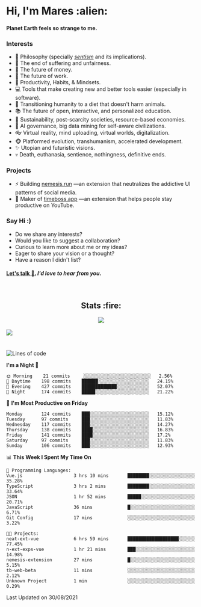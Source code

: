<h1>Hi, I'm Mares :alien:</h1>

#### Planet Earth feels so strange to me.

### **Interests**

- 🌊 Philosophy (specially [_sentism_][sentismmedium] and its implications).
- 🎯 The end of suffering and unfairness.
- 💸 The future of money.
- 💼 The future of work.
- 🧠 Productivity, Habits, & Mindsets.
- 💻 Tools that make creating new and better tools easier (especially in software).
- 🥗 Transitioning humanity to a diet that doesn't harm animals.
- 📚 The future of open, interactive, and personalized education.
- 🌱 Sustainability, post-scarcity societies, resource-based economies.
- 🤖 AI governance, big data mining for self-aware civilizations.
- 👓 Virtual reality, mind uploading, virtual worlds, digitalization.
- 🐵 Platformed evolution, transhumanism, accelerated development.
- ✨ Utopian and futuristic visions.
- 💀 Death, euthanasia, sentience, nothingness, definitive ends.


### **Projects**

- ⚡ Building [nemesis.run](https://nemesis.run) —an extension that neutralizes the addictive UI patterns of social media.
- 💎 Maker of [timeboss.app](https://timeboss.app) —an extension that helps people stay productive on YouTube.


### **Say Hi :)**

- Do we share any interests?
- Would you like to suggest a collaboration?
- Curious to learn more about me or my ideas?
- Eager to share your vision or a thought?
- Have a reason I didn't list?

#### [Let's talk :wave:.](mailto:mareszhar@gmail.com) _I'd love to hear from you_.

[sentismmedium]: https://medium.com/@mareszhar/born-a-prisoner-a-reflection-about-life-its-struggles-and-a-plan-to-escape-d8566ce9b026

<br>

<h2 align="center">Stats :fire:</h2>

<div align="center">
  <img src="https://github-readme-streak-stats.herokuapp.com?user=mareszhar&theme=black-ice&hide_border=true&stroke=FFFFFF15&ring=DF8FFE&fire=DF8FFE&currStreakLabel=DF8FFE&background=1A232A&currStreakNum=86FFAB&dates=B1AAB3FF">
</div>

<!-- Add or remove this: &dates=B1AAB3FF at the end of the streak stats URL if they get bugged and aren't updating -->

<br>

<img src="https://activity-graph.herokuapp.com/graph?username=mareszhar&theme=nord&bg_color=00000000&color=979797&line=DF8FFE&point=00000000&area=true&hide_border=true">

<br>

<h1></h1>

<!--START_SECTION:waka-->
![Lines of code](https://img.shields.io/badge/From%20Hello%20World%20I%27ve%20Written-134103%20lines%20of%20code-blue)

**I'm a Night 🦉** 

```text
🌞 Morning    21 commits     ░░░░░░░░░░░░░░░░░░░░░░░░░   2.56% 
🌆 Daytime    198 commits    ██████░░░░░░░░░░░░░░░░░░░   24.15% 
🌃 Evening    427 commits    █████████████░░░░░░░░░░░░   52.07% 
🌙 Night      174 commits    █████░░░░░░░░░░░░░░░░░░░░   21.22%

```
📅 **I'm Most Productive on Friday** 

```text
Monday       124 commits    ███░░░░░░░░░░░░░░░░░░░░░░   15.12% 
Tuesday      97 commits     ███░░░░░░░░░░░░░░░░░░░░░░   11.83% 
Wednesday    117 commits    ███░░░░░░░░░░░░░░░░░░░░░░   14.27% 
Thursday     138 commits    ████░░░░░░░░░░░░░░░░░░░░░   16.83% 
Friday       141 commits    ████░░░░░░░░░░░░░░░░░░░░░   17.2% 
Saturday     97 commits     ███░░░░░░░░░░░░░░░░░░░░░░   11.83% 
Sunday       106 commits    ███░░░░░░░░░░░░░░░░░░░░░░   12.93%

```


📊 **This Week I Spent My Time On** 

```text
💬 Programming Languages: 
Vue.js                   3 hrs 10 mins       ████████░░░░░░░░░░░░░░░░░   35.28% 
TypeScript               3 hrs 2 mins        ████████░░░░░░░░░░░░░░░░░   33.64% 
JSON                     1 hr 52 mins        █████░░░░░░░░░░░░░░░░░░░░   20.71% 
JavaScript               36 mins             █░░░░░░░░░░░░░░░░░░░░░░░░   6.71% 
Git Config               17 mins             ░░░░░░░░░░░░░░░░░░░░░░░░░   3.22%

🐱‍💻 Projects: 
neat-ext-vue             6 hrs 59 mins       ███████████████████░░░░░░   77.45% 
n-ext-exps-vue           1 hr 21 mins        ███░░░░░░░░░░░░░░░░░░░░░░   14.98% 
nemesis-extension        27 mins             █░░░░░░░░░░░░░░░░░░░░░░░░   5.15% 
tb-web-beta              11 mins             ░░░░░░░░░░░░░░░░░░░░░░░░░   2.12% 
Unknown Project          1 min               ░░░░░░░░░░░░░░░░░░░░░░░░░   0.29%

```


 Last Updated on 30/08/2021
<!--END_SECTION:waka-->

